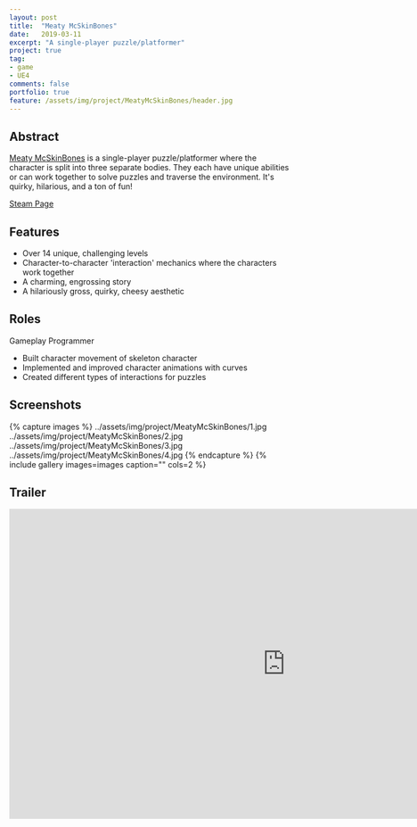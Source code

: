 ```yaml
---
layout: post
title:  "Meaty McSkinBones"
date:   2019-03-11
excerpt: "A single-player puzzle/platformer"
project: true
tag:
- game 
- UE4
comments: false
portfolio: true
feature: /assets/img/project/MeatyMcSkinBones/header.jpg
---
```

 
## Abstract
[Meaty McSkinBones](https://www.meatymcskinbones.com/) is a single-player puzzle/platformer where the character is split into three separate bodies. They each have unique abilities or can work together to solve puzzles and traverse the environment. It's quirky, hilarious, and a ton of fun!

[Steam Page](https://store.steampowered.com/app/1046370/Meaty_McSkinBones/)

## Features
* Over 14 unique, challenging levels
* Character-to-character 'interaction' mechanics where the characters work together
* A charming, engrossing story
* A hilariously gross, quirky, cheesy aesthetic

## Roles
Gameplay Programmer
* Built character movement of skeleton character 
* Implemented and improved character animations with curves
* Created different types of interactions for puzzles

## Screenshots
{% capture images %}
    ../assets/img/project/MeatyMcSkinBones/1.jpg
    ../assets/img/project/MeatyMcSkinBones/2.jpg
    ../assets/img/project/MeatyMcSkinBones/3.jpg
    ../assets/img/project/MeatyMcSkinBones/4.jpg
{% endcapture %}
{% include gallery images=images caption="" cols=2 %}

## Trailer

<iframe width="990" height="556" src="https://www.youtube.com/embed/JuyxBguA4qQ" frameborder="0" allow="accelerometer; autoplay; encrypted-media; gyroscope; picture-in-picture" allowfullscreen></iframe>

